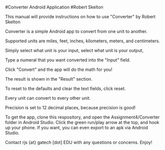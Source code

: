 #Converter Android Application
#Robert Skelton

This manual will provide instructions on how to use "Converter" by Robert Skelton

Converter is a simple Android app to convert from one unit to another.

Supported units are miles, feet, inches, kilometers, meters, and centimeters. 

Simply select what unit is your input, select what unit is your output,

Type a numeral that you want converted into the "Input" field.

Click "Convert" and the app will do the math for you!

The result is shown in the "Result" section. 

To reset to the defaults and clear the text fields, click reset. 

Every unit can convert to every other unit.

Precision is set to 12 decimal places, because precision is good!

To get the app, clone this respository, and open the Assignment4/Converter folder in Android Studio. Click the green run/play arrow at the top, and hook up your phone. If you want, you can even export to an apk via Android Studio. 

Contact rjs {at} gatech [dot] EDU with any questions or concerns. 
Enjoy!
